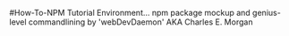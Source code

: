 #How-To-NPM Tutorial Environment...
npm package mockup and genius-level commandlining by 'webDevDaemon' AKA Charles E. Morgan
